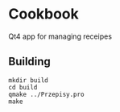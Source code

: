 # Cookbook

Qt4 app for managing receipes

## Building

```
mkdir build
cd build
qmake ../Przepisy.pro
make
```
